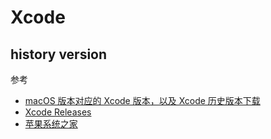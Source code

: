 # Xcode

## history version

参考

- [macOS 版本对应的 Xcode 版本，以及 Xcode 历史版本下载](https://uovol.com/macos-xcode-version)
- [Xcode Releases](https://xcodereleases.com)
- [苹果系统之家](https://macoshome.com/app/developertools/11427.html)